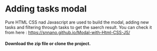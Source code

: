 
# Adding tasks modal
Pure HTML CSS nad Javascript are used to build the modal, adding new tasks and filtering through tasks to get the saerch result.
You can check it from here : https://snnano.github.io/Modal-with-Html-CSS-JS/
#### Download the zip file or clone the project.

